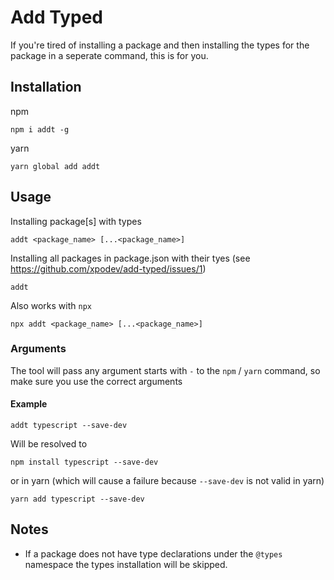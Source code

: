 # Add Typed

If you're tired of installing a package and then installing the types for the package in a seperate command, this is for you.

## Installation
npm
```
npm i addt -g
```
 
yarn
```
yarn global add addt
```

## Usage
Installing package[s] with types
```
addt <package_name> [...<package_name>]
```
Installing all packages in package.json with their tyes (see https://github.com/xpodev/add-typed/issues/1)
```
addt
```
Also works with `npx`
```
npx addt <package_name> [...<package_name>]
```

### Arguments
The tool will pass any argument starts with `-` to the `npm` / `yarn` command, so make sure you use the correct arguments
#### Example
```
addt typescript --save-dev
```
Will be resolved to
```
npm install typescript --save-dev
```
or in yarn (which will cause a failure because `--save-dev` is not valid in yarn)
```
yarn add typescript --save-dev
```

## Notes
- If a package does not have type declarations under the `@types` namespace the types installation will be skipped. 
